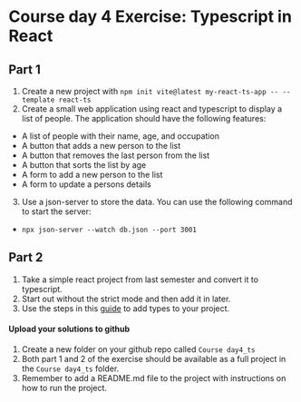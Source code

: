 # Course day 4 Exercise: Typescript in React
## Part 1
1. Create a new project with `npm init vite@latest my-react-ts-app -- --template react-ts`
2. Create a small web application using react and typescript to display a list of people. The application should have the following features:
  - A list of people with their name, age, and occupation
  - A button that adds a new person to the list
  - A button that removes the last person from the list
  - A button that sorts the list by age
  - A form to add a new person to the list
  - A form to update a persons details
3. Use a json-server to store the data. You can use the following command to start the server:
  - `npx json-server --watch db.json --port 3001`

## Part 2
1. Take a simple react project from last semester and convert it to typescript.
2. Start out without the strict mode and then add it in later.
3. Use the steps in this [guide](https://www.sitepoint.com/how-to-migrate-a-react-app-to-typescript/) to add types to your project.

#### Upload your solutions to github
1. Create a new folder on your github repo called `Course day4_ts`
2. Both part 1 and 2 of the exercise should be available as a full project in the `Course day4_ts` folder.
3. Remember to add a README.md file to the project with instructions on how to run the project.
